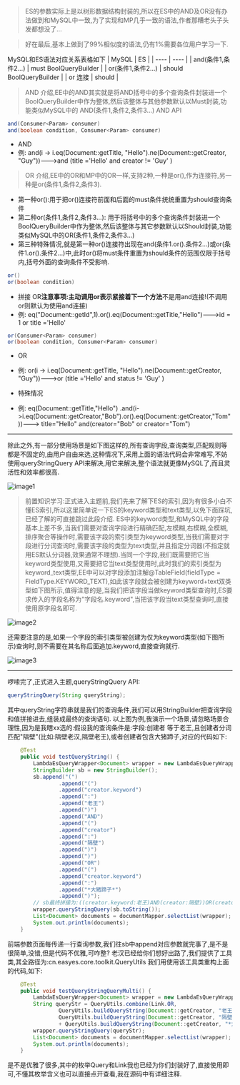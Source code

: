 > ES的参数实际上是以树形数据结构封装的,所以在ES中的AND及OR没有办法做到和MySQL中一致,为了实现和MP几乎一致的语法,作者那糟老头子头发都想没了...

> 好在最后,基本上做到了99%相似度的语法,仍有1%需要各位用户学习一下.

MySQL和ES语法对应关系表格如下
|  MySQL  | ES |
|  ----  | ----  |
| and(条件1,条件2...) | must BoolQueryBuilder |
| or(条件1,条件2...)  | should BoolQueryBuilder |
| or 连接  | should |


> AND 介绍,EE中的AND其实就是将AND括号中的多个查询条件封装进一个BoolQueryBuilder中作为整体,然后该整体与其他参数默认以Must封装,功能类似MySQL中的 AND(条件1,条件2,条件3...)
AND API
```java
and(Consumer<Param> consumer)
and(boolean condition, Consumer<Param> consumer)
```

- AND 
- 例: and(i -> i.eq(Document::getTitle, "Hello").ne(Document::getCreator, "Guy"))--->and (title ='Hello' and creator != 'Guy' )

> OR 介绍,EE中的OR和MP中的OR一样,支持2种,一种是or(),作为连接符,另一种是or(条件1,条件2,条件3).
- 第一种or():用于把or()连接符前面和后面的must条件统统重置为should查询条件
- 第二种or(条件1,条件2,条件3...): 用于将括号中的多个查询条件封装进一个BoolQueryBuilder中作为整体,然后该整体与其它参数默认以Should封装,功能类似MySQL中的OR(条件1,条件2,条件3...)
- 第三种特殊情况,就是第一种or()连接符出现在and(条件1.or().条件2...)或or(条件1.or().条件2...)中,此时or()将must条件重置为should条件的范围仅限于括号内,括号外面的查询条件不受影响.

```java
or()
or(boolean condition)
```

- 拼接 OR**注意事项:**主动调用or表示紧接着下一个**方法**不是用and连接!(不调用or则默认为使用and连接)
- 例: eq("Document::getId",1).or().eq(Document::getTitle,"Hello")--->id = 1 or title ='Hello'

```java
or(Consumer<Param> consumer)
or(boolean condition, Consumer<Param> consumer)
```

- OR 
- 例: or(i -> i.eq(Document::getTitle, "Hello").ne(Document::getCreator, "Guy"))--->or (title ='Hello' and status != 'Guy' )

- 特殊情况
- 例: eq(Document::getTitle,"Hello")
     .and(i->i.eq(Document::getCreator,"Bob").or().eq(Document::getCreator,"Tom"))---> title="Hello" and(creator="Bob" or creator="Tom")

---

除此之外,有一部分使用场景是如下图这样的,所有查询字段,查询类型,匹配规则等都是不固定的,由用户自由来选,这种情况下,采用上面的语法代码会非常难写,不妨使用queryStringQuery API来解决,用它来解决,整个语法就更像MySQL了,而且灵活性和效率都很高.

![image1](https://iknow.hs.net/7bcf189a-053a-48fa-85d6-ef8b763d427a.png)


>前置知识学习:正式进入主题前,我们先来了解下ES的索引,因为有很多小白不懂ES索引,所以这里简单说一下ES的keyword类型和text类型,以免下面踩坑,已经了解的可直接跳过此段介绍.
ES中的keyword类型,和MySQL中的字段基本上差不多,当我们需要对查询字段进行精确匹配,左模糊,右模糊,全模糊,排序聚合等操作时,需要该字段的索引类型为keyword类型,当我们需要对字段进行分词查询时,需要该字段的类型为text类型,并且指定分词器(不指定就用ES默认分词器,效果通常不理想).当同一个字段,我们既需要把它当keyword类型使用,又需要把它当text类型使用时,此时我们的索引类型为keyword_text类型,EE中可以对字段添加注解@TableField(fieldType = FieldType.KEYWORD_TEXT),如此该字段就会被创建为keyword+text双类型如下图所示,值得注意的是,当我们把该字段当做keyword类型查询时,ES要求传入的字段名称为"字段名.keyword",当把该字段当text类型查询时,直接使用原字段名即可.


![image2](https://iknow.hs.net/72818af6-7cc3-4833-b7a7-dbff845ce73e.png)

还需要注意的是,如果一个字段的索引类型被创建为仅为keyword类型(如下图所示)查询时,则不需要在其名称后面追加.keyword,直接查询就行.

![image3](https://iknow.hs.net/87335e55-1fe3-44ed-920b-61354383e85a.png)

---

啰嗦完了,正式进入主题,queryStringQuery API:

```java
queryStringQuery(String queryString);
```

其中queryString字符串就是我们的查询条件,我们可以用StringBuilder把查询字段和值拼接进去,组装成最终的查询语句.
以上图为例,我演示一个场景,请忽略场景合理性,因为是我瞎xx选的:假设我的查询条件是:字段:创建者 等于老王,且创建者分词匹配"隔壁"(比如:隔壁老汉,隔壁老王),或者创建者包含大猪蹄子,对应的代码如下:
```java
    @Test
    public void testQueryString() {
        LambdaEsQueryWrapper<Document> wrapper = new LambdaEsQueryWrapper<>();
        StringBuilder sb = new StringBuilder();
        sb.append("(")
                .append("(")
                .append("creator.keyword")
                .append(":")
                .append("老王")
                .append(")")
                .append("AND")
                .append("(")
                .append("creator")
                .append(":")
                .append("隔壁")
                .append(")")
                .append(")")
                .append("OR")
                .append("(")
                .append("creator.keyword")
                .append(":")
                .append("*大猪蹄子*")
                .append(")");
        // sb最终拼接为:((creator.keyword:老王)AND(creator:隔壁))OR(creator.keyword:*大猪蹄子*) ,可以说和MySQL语法非常相似了
        wrapper.queryStringQuery(sb.toString());
        List<Document> documents = documentMapper.selectList(wrapper);
        System.out.println(documents);
    }
```
前端参数页面每传递一行查询参数,我们往sb中append对应参数就完事了,是不是很简单,没错,但是代码不优雅,可咋整? 老汉已经给你们想好出路了,我们提供了工具类,其全路径为:cn.easyes.core.toolkit.QueryUtils
我们用使用该工具类重构上面的代码,如下:
```java
    @Test
    public void testQueryStringQueryMulti() {
        LambdaEsQueryWrapper<Document> wrapper = new LambdaEsQueryWrapper<>();
        String queryStr = QueryUtils.combine(Link.OR,
                QueryUtils.buildQueryString(Document::getCreator, "老王", Query.EQ, Link.AND),
                QueryUtils.buildQueryString(Document::getCreator, "隔壁", Query.MATCH))
                + QueryUtils.buildQueryString(Document::getCreator, "*大猪蹄子*", Query.EQ);
        wrapper.queryStringQuery(queryStr);
        List<Document> documents = documentMapper.selectList(wrapper);
        System.out.println(documents);
    }
```
是不是优雅了很多,其中的枚举Query和Link我也已经为你们封装好了,直接使用即可,不懂其枚举含义也可以直接点开查看,我在源码中有详细注释.